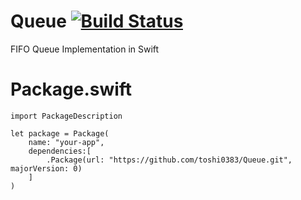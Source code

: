 # Queue [![Build Status](https://travis-ci.org/toshi0383/Queue.svg?branch=master)](https://travis-ci.org/toshi0383/Queue)
FIFO Queue Implementation in Swift

# Package.swift

```
import PackageDescription

let package = Package(
    name: "your-app",
    dependencies:[
        .Package(url: "https://github.com/toshi0383/Queue.git", majorVersion: 0)
    ]
)
```
